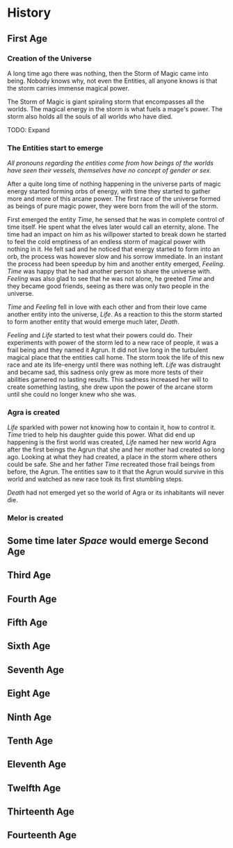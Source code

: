 
History
=======


First Age
---------

### Creation of the Universe

A long time ago there was nothing, then the Storm of Magic came into being. Nobody knows why, not even the Entities, all anyone knows is that the storm carries immense magical power.

The Storm of Magic is giant spiraling storm that encompasses all the worlds. The magical energy in the storm is what fuels a mage's power. The storm also holds all the souls of all worlds who have died.

TODO: Expand

### The Entities start to emerge

*All pronouns regarding the entities come from how beings of the worlds have seen their vessels, themselves have no concept of gender or sex.*

After a quite long time of nothing happening in the universe parts of magic energy started forming orbs of energy, with time they started to gather more and more of this arcane power. The first race of the universe formed as beings of pure magic power, they were born from the will of the storm.

First emerged the entity *Time*, he sensed that he was in complete control of time itself. He spent what the elves later would call an eternity, alone. The time had an impact on him as his willpower started to break down he started to feel the cold emptiness of an endless storm of magical power with nothing in it. He felt sad and he noticed that energy started to form into an orb, the process was however slow and his sorrow immediate. In an instant the process had been speedup by him and another entity emerged, *Feeling*. *Time* was happy that he had another person to share the universe with. *Feeling* was also glad to see that he was not alone, he greeted *Time* and they became good friends, seeing as there was only two people in the universe.

*Time* and *Feeling* fell in love with each other and from their love came another entity into the universe, *Life*. As a reaction to this the storm started to form another entity that would emerge much later, *Death*.

*Feeling* and *Life* started to test what their powers could do. Their experiments with power of the storm led to a new race of people, it was a frail being and they named it Agrun. It did not live long in the turbulent magical place that the entities call home. The storm took the life of this new race and ate its life-energy until there was nothing left. *Life* was distraught and became sad, this sadness only grew as more more tests of their abilities garnered no lasting results. This sadness increased her will to create something lasting, she drew upon the power of the arcane storm until she could no longer knew who she was.

### Agra is created

*Life* sparkled with power not knowing how to contain it, how to control it. *Time* tried to help his daughter guide this power. What did end up happening is the first world was created, *Life* named her new world Agra after the first beings the Agrun that she and her mother had created so long ago. Looking at what they had created, a place in the storm where others could be safe. She and her father *Time* recreated those frail beings from before, the Agrun. The entities saw to it that the Agrun would survive in this world and watched as new race took its first stumbling steps.

*Death* had not emerged yet so the world of Agra or its inhabitants will never die.

### Melor is created

Some time later *Space* would emerge
Second Age
----------


Third Age
---------


Fourth Age
----------


Fifth Age
---------


Sixth Age
---------


Seventh Age
-----------


Eight Age
---------


Ninth Age
---------


Tenth Age
---------


Eleventh Age
------------


Twelfth Age
-----------


Thirteenth Age
--------------


Fourteenth Age
--------------
